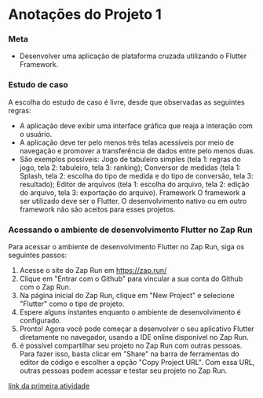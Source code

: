 # Anotações do Projeto 1
### Meta
- Desenvolver uma aplicação de plataforma cruzada utilizando o Flutter Framework.

### Estudo de caso
A escolha do estudo de caso é livre, desde que observadas as seguintes regras:

- A aplicação deve exibir uma interface gráfica que reaja a interação com o usuário.
- A aplicação deve ter pelo menos três telas acessíveis por meio de navegação e promover a transferência de dados entre pelo menos duas.
 - São exemplos possíveis:
Jogo de tabuleiro simples (tela 1: regras do jogo, tela 2: tabuleiro, tela 3: ranking);
Conversor de medidas (tela 1: Splash, tela 2: escolha do tipo de medida e do tipo de conversão, tela 3: resultado);
Editor de arquivos (tela 1: escolha do arquivo, tela 2: edição do arquivo, tela 3: exportação do arquivo).
Framework
O framework a ser utilizado deve ser o Flutter. O desenvolvimento nativo ou em outro framework não são aceitos para esses projetos.


### Acessando o ambiente de desenvolvimento Flutter no Zap Run

Para acessar o ambiente de desenvolvimento Flutter no Zap Run, siga os seguintes passos:

1. Acesse o site do Zap Run em https://zap.run/
2. Clique em "Entrar com o Github" para vincular a sua conta do Github com o Zap Run.
3. Na página inicial do Zap Run, clique em "New Project" e selecione "Flutter" como o tipo de projeto.
4. Espere alguns instantes enquanto o ambiente de desenvolvimento é configurado.
5. Pronto! Agora você pode começar a desenvolver o seu aplicativo Flutter diretamente no navegador, usando a IDE online disponível no Zap Run.
6. é possível compartilhar seu projeto no Zap Run com outras pessoas. Para fazer isso, basta clicar em "Share" na barra de ferramentas do editor de código e escolher a opção "Copy Project URL". Com essa URL, outras pessoas podem acessar e testar seu projeto no Zap Run. 

[link da primeira atividade](https://zapp.run/edit/flutter-za2o06bba2p0?entry=lib/main.dart&file=lib/main.dart)
